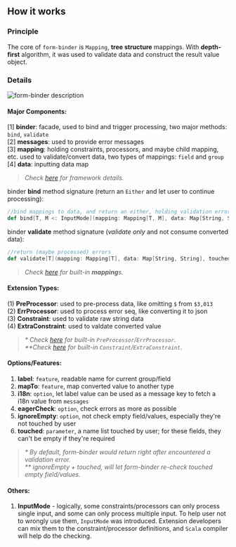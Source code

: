 How it works
--------------------
### Principle
The core of `form-binder` is `Mapping`, **tree structure** mappings. With **depth-first** algorithm, it was used to validate data and construct the result value object.

### Details

![form-binder description](https://github.com/tminglei/form-binder/raw/master/form-binder-desc.png)

#### Major Components:  
[1] **binder**: facade, used to bind and trigger processing, two major methods: `bind`, `validate`  
[2] **messages**: used to provide error messages  
[3] **mapping**: holding constraints, processors, and maybe child mapping, etc. used to validate/convert data, two types of mappings: `field` and `group`  
[4] **data**: inputting data map  

> _Check [here](https://github.com/tminglei/form-binder/blob/master/src/main/scala/com/github/tminglei/bind/Framework.scala) for framework details._

binder **bind** method signature (return an `Either` and let user to continue processing):
```scala
//bind mappings to data, and return an either, holding validation errors (left) or converted value (right)
def bind[T, M <: InputMode](mapping: Mapping[T, M], data: Map[String, String]): Either[R, T]
```

binder **validate** method signature (_validate only_ and not consume converted data):
```scala
//return (maybe processed) errors
def validate[T](mapping: Mapping[T], data: Map[String, String], touched: Option[Seq[String]] = None)
```

> _Check [here](https://github.com/tminglei/form-binder/blob/master/src/main/scala/com/github/tminglei/bind/Mappings.scala) for built-in **mapping**s._  

#### Extension Types:  
(1) **PreProcessor**: used to pre-process data, like omitting `$` from `$3,013`  
(2) **ErrProcessor**: used to process error seq, like converting it to json  
(3) **Constraint**: used to validate raw string data  
(4) **ExtraConstraint**: used to valdate converted value  

> _* Check [here](https://github.com/tminglei/form-binder/blob/master/src/main/scala/com/github/tminglei/bind/Processors.scala) for built-in `PreProcessor`/`ErrProcessor`._  
> _**Check [here](https://github.com/tminglei/form-binder/blob/master/src/main/scala/com/github/tminglei/bind/Constraints.scala) for built-in `Constraint`/`ExtraConstraint`._

#### Options/Features:  
1) **label**: `feature`, readable name for current group/field  
2) **mapTo**: `feature`, map converted value to another type  
3) **i18n**: `option`, let label value can be used as a message key to fetch a i18n value from `messages`   
4) **eagerCheck**: `option`, check errors as more as possible  
5) **ignoreEmpty**: `option`, not check empty field/values, especially they're not touched by user  
6) **touched**: `parameter`, a name list touched by user; for these fields, they can't be empty if they're required  

> _* By default, form-binder would return right after encountered a validation error._  
> _** ignoreEmpty + touched, will let form-binder re-check touched empty field/values._

#### Others:
1) **InputMode** - logically, some constraints/processors can only process single input, and some can only process multiple input. To help user not to wrongly use them, `InputMode` was introduced. Extension developers can mix them to the constraint/processor definitions, and `Scala` compiler will help do the checking.
